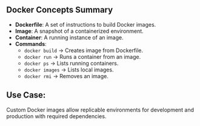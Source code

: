 ## Docker Concepts Summary

- **Dockerfile**: A set of instructions to build Docker images.
- **Image**: A snapshot of a containerized environment.
- **Container**: A running instance of an image.
- **Commands**:
  - `docker build` → Creates image from Dockerfile.
  - `docker run` → Runs a container from an image.
  - `docker ps` → Lists running containers.
  - `docker images` → Lists local images.
  - `docker rmi` → Removes an image.

## Use Case:
Custom Docker images allow replicable environments for development and production with required dependencies.
